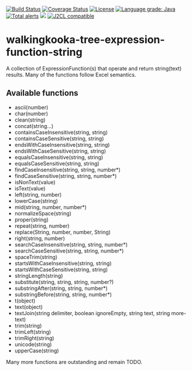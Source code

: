 [![Build Status](https://github.com/mP1/walkingkooka-tree-expression-function-string/actions/workflows/build.yaml/badge.svg)](https://github.com/mP1/walkingkooka-tree-expression-function-string/actions/workflows/build.yaml/badge.svg)
[![Coverage Status](https://coveralls.io/repos/github/mP1/walkingkooka-tree-expression-function-string/badge.svg?branch=master)](https://coveralls.io/github/mP1/walkingkooka-tree-expression-function-string?branch=master)
[![License](https://img.shields.io/badge/License-Apache%202.0-blue.svg)](https://opensource.org/licenses/Apache-2.0)
[![Language grade: Java](https://img.shields.io/lgtm/grade/java/g/mP1/walkingkooka-tree-expression-function-string.svg?logo=lgtm&logoWidth=18)](https://lgtm.com/projects/g/mP1/walkingkooka-tree-expression-function-string/context:java)
[![Total alerts](https://img.shields.io/lgtm/alerts/g/mP1/walkingkooka-tree-expression-function-string.svg?logo=lgtm&logoWidth=18)](https://lgtm.com/projects/g/mP1/walkingkooka-tree-expression-function-string/alerts/)
![](https://tokei.rs/b1/github/mP1/walkingkooka-tree-expression-function-string)
[![J2CL compatible](https://img.shields.io/badge/J2CL-compatible-brightgreen.svg)](https://github.com/mP1/j2cl-central)


# walkingkooka-tree-expression-function-string
A collection of ExpressionFunction(s) that operate and return string(text) results. Many of the functions follow Excel
semantics.



## Available functions

- ascii(number)
- char(number)
- clean(string)
- concat(string...)
- containsCaseInsensitive(string, string)
- containsCaseSensitive(string, string)
- endsWithCaseInsensitive(string, string)
- endsWithCaseSensitive(string, string)
- equalsCaseInsensitive(string, string)
- equalsCaseSensitive(string, string)
- findCaseInsensitive(string, string, number*)
- findCaseSensitive(string, string, number*)
- isNonText(value)
- isText(value)
- left(string, number)
- lowerCase(string)
- mid(string, number, number*)
- normalizeSpace(string)
- proper(string)
- repeat(string, number)
- replace(String, number, number, String)
- right(string, number)
- searchCaseInsensitive(string, string, number*)
- searchCaseSensitive(string, string, number*)
- spaceTrim(string)
- startsWithCaseInsensitive(string, string)
- startsWithCaseSensitive(string, string)
- stringLength(string)
- substitute(string, string, string, number?)
- substringAfter(string, string, number*)
- substringBefore(string, string, number*)
- t(object)
- text(object)
- textJoin(string delimiter, boolean ignoreEmpty, string text, string more-text)
- trim(string)
- trimLeft(string)
- trimRight(string)
- unicode(string)
- upperCase(string)

Many more functions are outstanding and remain TODO.


